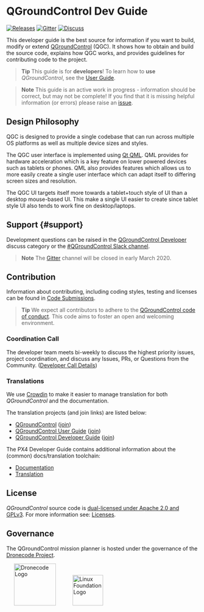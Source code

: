 # QGroundControl Dev Guide

[![Releases](https://img.shields.io/github/release/mavlink/QGroundControl.svg)](https://github.com/mavlink/QGroundControl/releases) [![Gitter](https://badges.gitter.im/Join%20Chat.svg)](https://gitter.im/mavlink/qgroundcontrol?utm_source=badge&utm_medium=badge&utm_campaign=pr-badge&utm_content=badge) [![Discuss](https://img.shields.io/badge/discuss-dev-ff69b4.svg)](http://discuss.px4.io/c/qgroundcontrol/qgroundcontrol-developers)

This developer guide is the best source for information if you want to build, modify or extend [QGroundControl](http://qgroundcontrol.com) (QGC). 
It shows how to obtain and build the source code, explains how QGC works, and provides guidelines for contributing code to the project. 

> **Tip** This guide is for **developers**! To learn how to **use** *QGroundControl*, see the [User Guide](https://docs.qgroundcontrol.com/en/).

<span></span>
> **Note** This guide is an active work in progress - information should be correct, but may not be complete!
> If you find that it is missing helpful information (or errors) please raise an [issue](https://github.com/mavlink/qgc-dev-guide/issues).

## Design Philosophy

QGC is designed to provide a single codebase that can run across multiple OS platforms as well as multiple device sizes and styles.

The QGC user interface is implemented using [Qt QML](http://doc.qt.io/qt-5/qtqml-index.html). QML provides for hardware acceleration which is a key feature on lower powered devices such as tablets or phones. QML also provides features which allows us to more easily create a single user interface which can adapt itself to differing screen sizes and resolution.

The QGC UI targets itself more towards a tablet+touch style of UI than a desktop mouse-based UI. This make a single UI easier to create since tablet style UI also tends to work fine on desktop/laptops.

## Support {#support}

Development questions can be raised in the [QGroundControl Developer](http://discuss.px4.io/c/qgroundcontrol/qgroundcontrol-developers) discuss category or the [#QGroundControl Slack channel](https://px4.slack.com/).

> **Note** The [Gitter](https://gitter.im/mavlink/qgroundcontrol) channel will be closed in early March 2020.

## Contribution

Information about contributing, including coding styles, testing and licenses can be found in [Code Submissions](contribute/README.md).

> **Tip** We expect all contributors to adhere to the [QGroundControl code of conduct](https://github.com/mavlink/qgroundcontrol/blob/master/CODE_OF_CONDUCT.md). 
  This code aims to foster an open and welcoming environment.

### Coordination Call

The developer team meets bi-weekly to discuss the highest priority issues, project coordination, and discuss any Issues, PRs, or Questions from the Community. ([Developer Call Details](contribute/dev_call.md))

### Translations

We use [Crowdin](https://crowdin.com) to make it easier to manage translation for both *QGroundControl* and the documentation.

The translation projects (and join links) are listed below:
* [QGroundControl](https://crowdin.com/project/qgroundcontrol) ([join](https://crwd.in/qgroundcontrol))
* [QGroundControl User Guide](https://crowdin.com/project/qgroundcontrol-user-guide) ([join](https://crwd.in/qgroundcontrol-user-guide))
* [QGroundControl Developer Guide](https://crowdin.com/project/qgroundcontrol-developer-guide) ([join](https://crwd.in/qgroundcontrol-developer-guide))

The PX4 Developer Guide contains additional information about the (common) docs/translation toolchain:
- [Documentation](https://dev.px4.io/en/contribute/docs.html)
- [Translation](https://dev.px4.io/en/contribute/docs.html)


## License

*QGroundControl* source code is [dual-licensed under Apache 2.0 and GPLv3](https://github.com/mavlink/qgroundcontrol/blob/master/COPYING.md).
For more information see: [Licenses](contribute/licences.md).

## Governance

The QGroundControl mission planner is hosted under the governance of the [Dronecode Project](https://www.dronecode.org/).

<a href="https://www.dronecode.org/" style="padding:20px" ><img src="https://mavlink.io/assets/site/logo_dronecode.png" alt="Dronecode Logo" width="110px"/></a>
<a href="https://www.linuxfoundation.org/projects" style="padding:20px;"><img src="https://mavlink.io/assets/site/logo_linux_foundation.png" alt="Linux Foundation Logo" width="80px" /></a>
<div style="padding:10px">&nbsp</div>
